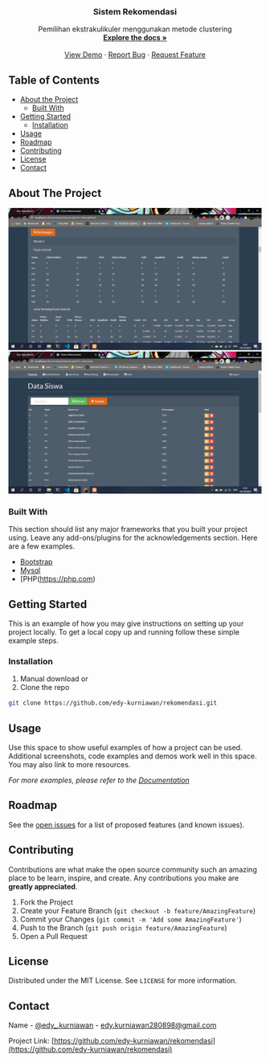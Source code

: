 <br />
<p align="center">
  <h3 align="center">Sistem Rekomendasi</h3>

  <p align="center">
    Pemilihan ekstrakulikuler menggunakan metode clustering
    <br />
    <a href="https://github.com/edy-kurniawan/rekomendasi/"><strong>Explore the docs »</strong></a>
    <br />
    <br />
    <a href="https://github.com/edy-kurniawan/rekomendasi/">View Demo</a>
    ·
    <a href="https://github.com/edy-kurniawan/rekomendasi/issues">Report Bug</a>
    ·
    <a href="https://github.com/edy-kurniawan/rekomendasi/issues">Request Feature</a>
  </p>
</p>



<!-- TABLE OF CONTENTS -->
## Table of Contents

* [About the Project](#about-the-project)
  * [Built With](#built-with)
* [Getting Started](#getting-started)
  * [Installation](#installation)
* [Usage](#usage)
* [Roadmap](#roadmap)
* [Contributing](#contributing)
* [License](#license)
* [Contact](#contact)



<!-- ABOUT THE PROJECT -->
## About The Project

<img src="img/1.png" alt="Logo">

<img src="img/2.png" alt="Logo">

### Built With
This section should list any major frameworks that you built your project using. Leave any add-ons/plugins for the acknowledgements section. Here are a few examples.
* [Bootstrap](https://getbootstrap.com)
* [Mysql](#)
* [PHP(https://php.com)



<!-- GETTING STARTED -->
## Getting Started

This is an example of how you may give instructions on setting up your project locally.
To get a local copy up and running follow these simple example steps.


### Installation

1. Manual download or
2. Clone the repo
```sh
git clone https://github.com/edy-kurniawan/rekomendasi.git
```

<!-- USAGE EXAMPLES -->
## Usage

Use this space to show useful examples of how a project can be used. Additional screenshots, code examples and demos work well in this space. You may also link to more resources.

_For more examples, please refer to the [Documentation](#)_



<!-- ROADMAP -->
## Roadmap

See the [open issues](https://github.com/edy-kurniawan/rekomendasi/issues) for a list of proposed features (and known issues).



<!-- CONTRIBUTING -->
## Contributing

Contributions are what make the open source community such an amazing place to be learn, inspire, and create. Any contributions you make are **greatly appreciated**.

1. Fork the Project
2. Create your Feature Branch (`git checkout -b feature/AmazingFeature`)
3. Commit your Changes (`git commit -m 'Add some AmazingFeature'`)
4. Push to the Branch (`git push origin feature/AmazingFeature`)
5. Open a Pull Request



<!-- LICENSE -->
## License

Distributed under the MIT License. See `LICENSE` for more information.



<!-- CONTACT -->
## Contact

Name - [@edy_.kurniawan](https://www.instagram.com/edy_.kurniawan/) - edy.kurniawan280898@gmail.com

Project Link: [https://github.com/edy-kurniawan/rekomendasi](https://github.com/edy-kurniawan/rekomendasi)






<!-- MARKDOWN LINKS & IMAGES -->
<!-- https://www.markdownguide.org/basic-syntax/#reference-style-links -->
[contributors-shield]: https://img.shields.io/github/contributors/edy-kurniawan/rekomendasi/.svg?style=flat-square
[contributors-url]: https://github.com/edy-kurniawan/rekomendasi/graphs/contributors
[forks-shield]: https://img.shields.io/github/forks/edy-kurniawan/rekomendasi/.svg?style=flat-square
[forks-url]: https://github.com/edy-kurniawan/rekomendasi//network/members
[stars-shield]: https://img.shields.io/github/stars/edy-kurniawan/rekomendasi/.svg?style=flat-square
[stars-url]: https://github.com/edy-kurniawan/rekomendasi/stargazers
[issues-shield]: https://img.shields.io/github/issues/edy-kurniawan/rekomendasi/.svg?style=flat-square
[issues-url]: https://github.com/edy-kurniawan/rekomendasi/issues
[license-shield]: https://img.shields.io/github/license/edy-kurniawan/rekomendasi/.svg?style=flat-square
[license-url]: https://github.com/edy-kurniawan/rekomendasi/blob/master/LICENSE.txt
[linkedin-shield]: https://img.shields.io/badge/-LinkedIn-black.svg?style=flat-square&logo=linkedin&colorB=555
[linkedin-url]: https://linkedin.com/in/othneildrew
[product-screenshot]: images/screenshot.png
